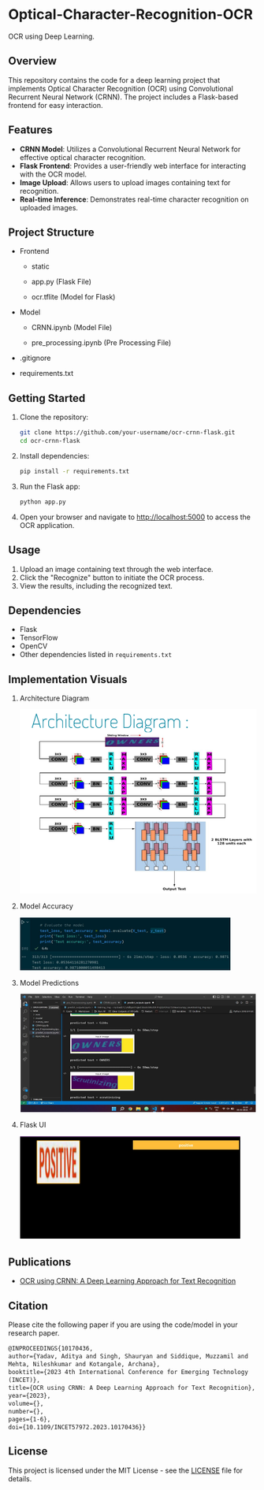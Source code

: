 # Optical-Character-Recognition-OCR

OCR using Deep Learning.

## Overview

This repository contains the code for a deep learning project that implements Optical Character Recognition (OCR) using Convolutional Recurrent Neural Network (CRNN). The project includes a Flask-based frontend for easy interaction.

## Features

- **CRNN Model**: Utilizes a Convolutional Recurrent Neural Network for effective optical character recognition.
- **Flask Frontend**: Provides a user-friendly web interface for interacting with the OCR model.
- **Image Upload**: Allows users to upload images containing text for recognition.
- **Real-time Inference**: Demonstrates real-time character recognition on uploaded images.

## Project Structure

- Frontend

  - static

  - app.py (Flask File)

  - ocr.tflite (Model for Flask)

- Model

  - CRNN.ipynb (Model File)

  - pre_processing.ipynb (Pre Processing File)

- .gitignore

- requirements.txt

## Getting Started

1. Clone the repository:

   ```bash
   git clone https://github.com/your-username/ocr-crnn-flask.git
   cd ocr-crnn-flask
   ```

2. Install dependencies:

   ```bash
   pip install -r requirements.txt
   ```

3. Run the Flask app:

   ```bash
   python app.py
   ```

4. Open your browser and navigate to [http://localhost:5000](http://localhost:5000) to access the OCR application.

## Usage

1. Upload an image containing text through the web interface.
2. Click the "Recognize" button to initiate the OCR process.
3. View the results, including the recognized text.

## Dependencies

- Flask
- TensorFlow
- OpenCV
- Other dependencies listed in `requirements.txt`

## Implementation Visuals

1. Architecture Diagram

   ![Architecture Diagram](./images/Architecture_Diagram.png)

2. Model Accuracy

   ![Model Accuracy](./images/Prediction_Accuracy.png)

3. Model Predictions

   ![Model Predictions](./images/Model_Prediction_Outputs.png)

4. Flask UI

   ![Flask UI](./images/Flask_UI.png)

## Publications

- [OCR using CRNN: A Deep Learning Approach for Text Recognition](https://ieeexplore.ieee.org/document/10170436)

## Citation

Please cite the following paper if you are using the code/model in your research paper.

    @INPROCEEDINGS{10170436,
    author={Yadav, Aditya and Singh, Shauryan and Siddique, Muzzamil and Mehta, Nileshkumar and Kotangale, Archana},
    booktitle={2023 4th International Conference for Emerging Technology (INCET)},
    title={OCR using CRNN: A Deep Learning Approach for Text Recognition},
    year={2023},
    volume={},
    number={},
    pages={1-6},
    doi={10.1109/INCET57972.2023.10170436}}

## License

This project is licensed under the MIT License - see the [LICENSE](LICENSE) file for details.
